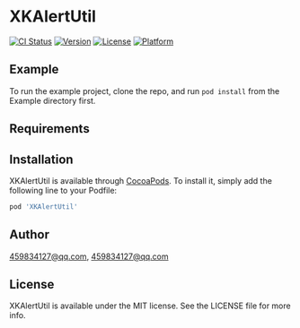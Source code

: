 # XKAlertUtil

[![CI Status](https://img.shields.io/travis/459834127@qq.com/XKAlertUtil.svg?style=flat)](https://travis-ci.org/459834127@qq.com/XKAlertUtil)
[![Version](https://img.shields.io/cocoapods/v/XKAlertUtil.svg?style=flat)](https://cocoapods.org/pods/XKAlertUtil)
[![License](https://img.shields.io/cocoapods/l/XKAlertUtil.svg?style=flat)](https://cocoapods.org/pods/XKAlertUtil)
[![Platform](https://img.shields.io/cocoapods/p/XKAlertUtil.svg?style=flat)](https://cocoapods.org/pods/XKAlertUtil)

## Example

To run the example project, clone the repo, and run `pod install` from the Example directory first.

## Requirements

## Installation

XKAlertUtil is available through [CocoaPods](https://cocoapods.org). To install
it, simply add the following line to your Podfile:

```ruby
pod 'XKAlertUtil'
```

## Author

459834127@qq.com, 459834127@qq.com

## License

XKAlertUtil is available under the MIT license. See the LICENSE file for more info.
